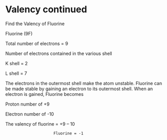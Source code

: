# Valency continued

Find the Valency of Fluorine


Fluorine (9F)

Total number of electrons = 9

Number of electrons contained in the various shell

K shell = 2

L shell = 7


The electrons in the outermost shell make the atom unstable. Fluorine can be made stable by gaining an electron to its outermost shell. When an electron is gained, Fluorine becomes

Proton number of +9

Electron number of -10

The valency of fluorine = +9 – 10

                         Fluorine = -1

